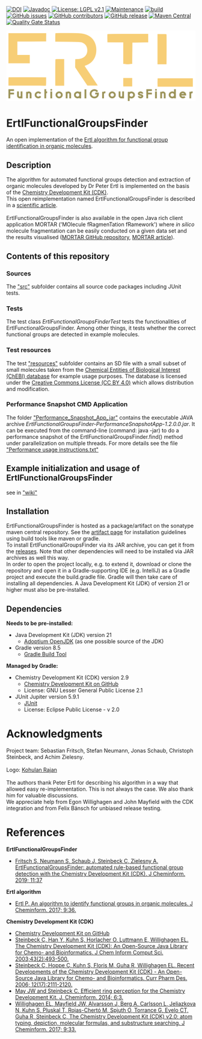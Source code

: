[![DOI](https://zenodo.org/badge/DOI/10.5281/zenodo.10391832.svg)](https://doi.org/10.5281/zenodo.10391832)
[![Javadoc](https://img.shields.io/badge/JavaDoc-Online-green)](https://jonasschaub.github.io/ErtlFunctionalGroupsFinder/javadoc/latest/index.html)
[![License: LGPL v2.1](https://img.shields.io/badge/License-LGPL%20v2.1-blue.svg)](https://www.gnu.org/licenses/old-licenses/lgpl-2.1.en.html)
[![Maintenance](https://img.shields.io/badge/Maintained%3F-yes-blue.svg)](https://GitHub.com/JonasSchaub/ErtlFunctionalGroupsFinder/graphs/commit-activity)
[![build](https://github.com/JonasSchaub/ErtlFunctionalGroupsFinder/actions/workflows/gradle.yml/badge.svg)](https://github.com/JonasSchaub/ErtlFunctionalGroupsFinder/actions/workflows/gradle.yml)
[![GitHub issues](https://img.shields.io/github/issues/JonasSchaub/ErtlFunctionalGroupsFinder.svg)](https://GitHub.com/JonasSchaub/ErtlFunctionalGroupsFinder/issues/)
[![GitHub contributors](https://img.shields.io/github/contributors/JonasSchaub/ErtlFunctionalGroupsFinder.svg)](https://GitHub.com/JonasSchaub/ErtlFunctionalGroupsFinder/graphs/contributors/)
[![GitHub release](https://img.shields.io/github/release/JonasSchaub/ErtlFunctionalGroupsFinder.svg)](https://github.com/JonasSchaub/ErtlFunctionalGroupsFinder/releases/)
[![Maven Central](https://maven-badges.herokuapp.com/maven-central/io.github.jonasschaub/ErtlFunctionalGroupsFinder/badge.svg)](https://maven-badges.herokuapp.com/maven-central/io.github.jonasschaub/ErtlFunctionalGroupsFinder)
[![Quality Gate Status](https://sonarcloud.io/api/project_badges/measure?project=JonasSchaub_ErtlFunctionalGroupsFinder&metric=alert_status)](https://sonarcloud.io/summary/new_code?id=JonasSchaub_ErtlFunctionalGroupsFinder)


![ErtlFunctionalGroupsFinder_logo](./Logo/Ertl.png)

# ErtlFunctionalGroupsFinder
An open implementation of the [Ertl algorithm for functional group identification in organic molecules](https://doi.org/10.1186/s13321-017-0225-z).

## Description
The algorithm for automated functional groups detection and extraction of organic molecules developed by Dr Peter Ertl 
is implemented on the basis of the [Chemistry Development Kit (CDK)](https://github.com/cdk/cdk). <br/>
This open reimplementation named ErtlFunctionalGroupsFinder is described in a [scientific article](https://doi.org/10.1186/s13321-019-0361-8). <br/>
<br>ErtlFunctionalGroupsFinder is also available in the open Java rich client application MORTAR ('MOlecule fRagmenTation fRamework')
where <i>in silico</i> molecule fragmentation can be easily conducted on a given data set and the results visualised
([MORTAR GitHub repository](https://github.com/FelixBaensch/MORTAR), [MORTAR article](https://doi.org/10.1186/s13321-022-00674-9)).

## Contents of this repository
### Sources
The <a href="https://github.com/JonasSchaub/ErtlFunctionalGroupsFinder/tree/master/src">"src"</a> subfolder contains
all source code packages including JUnit tests.

### Tests
The test class <i>ErtlFunctionalGroupsFinderTest</i> tests the functionalities of ErtlFunctionalGroupsFinder.
Among other things, it tests whether the correct functional groups are detected in example molecules.

### Test resources
The test <a href="https://github.com/JonasSchaub/ErtlFunctionalGroupsFinder/tree/master/src/test/resources">"resources"</a> subfolder
contains an SD file with a small subset of small molecules taken from the [Chemical Entities of Biological Interest (ChEBI) database](http://www.ebi.ac.uk/chebi) 
for example usage purposes. The database is licensed under the [Creative Commons License (CC BY 4.0)](https://creativecommons.org/licenses/by/4.0/) 
which allows distribution and modification.

### Performance Snapshot CMD Application
The folder <a href="https://github.com/JonasSchaub/ErtlFunctionalGroupsFinder/tree/master/Performance_Snapshot_App_jar">"Performance_Snapshot_App_jar"</a>
contains the executable JAVA archive <i>ErtlFunctionalGroupsFinder-PerformanceSnapshotApp-1.2.0.0.jar</i>.
It can be executed from the command-line (command: java -jar) to do a performance snapshot of the ErtlFunctionalGroupsFinder.find() 
method under parallelization on multiple threads.
For more details see the file 
<a href="https://github.com/JonasSchaub/ErtlFunctionalGroupsFinder/blob/master/Performance_Snapshot_App_jar/Performance%20usage%20instructions.txt">"Performance usage instructions.txt"</a>

## Example initialization and usage of ErtlFunctionalGroupsFinder
see in <a href="https://github.com/JonasSchaub/ErtlFunctionalGroupsFinder/wiki">"wiki"</a>

## Installation
ErtlFunctionalGroupsFinder is hosted as a package/artifact on the sonatype maven central repository. See the
<a href="https://central.sonatype.com/artifact/io.github.jonasschaub/ErtlFunctionalGroupsFinder/">artifact page</a> for installation
guidelines using build tools like maven or gradle.
<br>
To install ErtlFunctionalGroupsFinder via its JAR archive, you can get it from the
<a href="https://github.com/JonasSchaub/ErtlFunctionalGroupsFinder/releases">releases</a>. Note that other dependencies
will need to be installed via JAR archives as well this way.
<br>
In order to open the project locally, e.g. to extend it, download or clone the repository and
open it in a Gradle-supporting IDE (e.g. IntelliJ) as a Gradle project and execute the build.gradle file.
Gradle will then take care of installing all dependencies. A Java Development Kit (JDK) of version 21 or higher must also
be pre-installed.

## Dependencies
**Needs to be pre-installed:**
* Java Development Kit (JDK) version 21
    * [Adoptium OpenJDK](https://adoptium.net) (as one possible source of the JDK)
* Gradle version 8.5
    * [Gradle Build Tool](https://gradle.org)

**Managed by Gradle:**
* Chemistry Development Kit (CDK) version 2.9
    * [Chemistry Development Kit on GitHub](https://cdk.github.io/)
    * License: GNU Lesser General Public License 2.1
* JUnit Jupiter version 5.9.1
    * [JUnit ](https://junit.org/junit5/)
    * License: Eclipse Public License - v 2.0

# Acknowledgments
Project team: Sebastian Fritsch, Stefan Neumann, Jonas Schaub, Christoph Steinbeck, and Achim Zielesny.<br/>
<br>
Logo: [Kohulan Rajan](https://github.com/Kohulan) <br>
<br>
The authors thank Peter Ertl for describing his algorithm in a way that allowed easy re-implementation. 
This is not always the case. We also thank him for valuable discussions. 
<br>We appreciate help from Egon Willighagen and John Mayfield with the CDK integration 
and from Felix Bänsch for unbiased release testing.

# References
**ErtlFunctionalGroupsFinder**<br/>
* [Fritsch S, Neumann S, Schaub J, Steinbeck C, Zielesny A. ErtlFunctionalGroupsFinder: automated rule-based functional group detection with the Chemistry Development Kit (CDK). J Cheminform. 2019; 11:37](https://doi.org/10.1186/s13321-019-0361-8)

**Ertl algorithm**<br/>
* [Ertl P. An algorithm to identify functional groups in organic molecules. J Cheminform. 2017; 9:36.](https://doi.org/10.1186/s13321-017-0225-z)

**Chemistry Development Kit (CDK)**<br/>
* [Chemistry Development Kit on GitHub](https://cdk.github.io/) <br/>
* [Steinbeck C, Han Y, Kuhn S, Horlacher O, Luttmann E, Willighagen EL. The Chemistry Development Kit (CDK): An Open-Source Java Library for Chemo- and Bioinformatics. J Chem Inform Comput Sci. 2003;43(2):493-500.](https://dx.doi.org/10.1021%2Fci025584y) <br/>
* [Steinbeck C, Hoppe C, Kuhn S, Floris M, Guha R, Willighagen EL. Recent Developments of the Chemistry Development Kit (CDK) - An Open-Source Java Library for Chemo- and Bioinformatics. Curr Pharm Des. 2006; 12(17):2111-2120.](https://doi.org/10.2174/138161206777585274) <br/>
* [May JW and Steinbeck C. Efficient ring perception for the Chemistry Development Kit. J. Cheminform. 2014; 6:3.](https://dx.doi.org/10.1186%2F1758-2946-6-3) <br/>
* [Willighagen EL, Mayfield JW, Alvarsson J, Berg A, Carlsson L, Jeliazkova N, Kuhn S, Pluskal T, Rojas-Chertó M, Spjuth O, Torrance G, Evelo CT, Guha R, Steinbeck C, The Chemistry Development Kit (CDK) v2.0: atom typing, depiction, molecular formulas, and substructure searching. J Cheminform. 2017; 9:33.](https://doi.org/10.1186/s13321-017-0220-4)